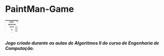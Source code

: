 <h1>PaintMan-Game</h1>

<img src="https://github.com/DeividCardoso/PaintMan-Game/blob/master/Sem%20t%C3%ADtulo.png" height="42" width="42">

<h5>Jogo criado durante as aulas de Algoritmos II do curso de Engenharia de Computação.</h3>
